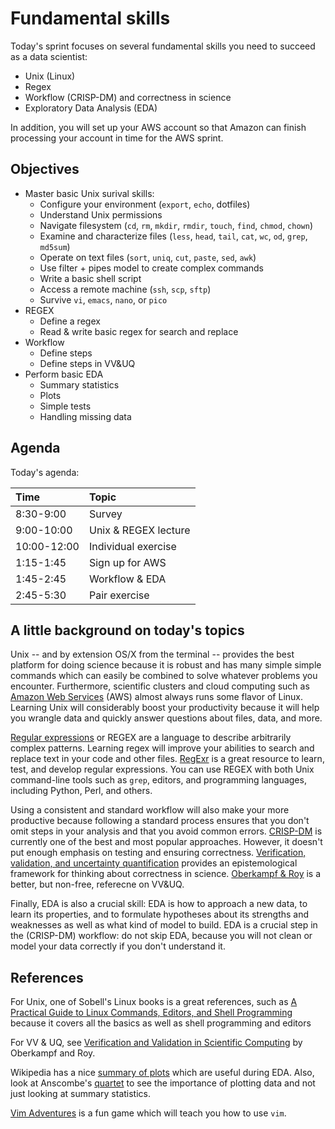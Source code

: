#   Fundamental skills

Today's sprint focuses on several fundamental skills you need to succeed as a data scientist:

* Unix (Linux)
* Regex
* Workflow (CRISP-DM) and correctness in science
* Exploratory Data Analysis (EDA)

In addition, you will set up your AWS account so that Amazon can finish processing your account in time for the AWS sprint.


##  Objectives

*   Master basic Unix surival skills:
    -   Configure your environment (`export`, `echo`, dotfiles)
    -   Understand Unix permissions
    -   Navigate filesystem (`cd`, `rm`, `mkdir`, `rmdir`, `touch`, `find`, `chmod`, `chown`)
    -   Examine and characterize files (`less`, `head`, `tail`, `cat`, `wc`, `od`, `grep`, `md5sum`)
    -   Operate on text files (`sort`, `uniq`, `cut`, `paste`, `sed`, `awk`)
    -   Use filter + pipes model to create complex commands
    -   Write a basic shell script
    -   Access a remote machine (`ssh`, `scp`, `sftp`)
    -   Survive `vi`, `emacs`, `nano`, or `pico`
*   REGEX
    -   Define a regex
    -   Read & write basic regex for search and replace
*   Workflow
    -   Define steps
    -   Define steps in VV&UQ
*   Perform basic EDA
    -   Summary statistics
    -   Plots
    -   Simple tests
    -   Handling missing data


##  Agenda

Today's agenda:

| Time      | Topic             |
| :-------- | :---------------- |
| 8:30-9:00 | Survey            |
| 9:00-10:00    | Unix & REGEX lecture  |
| 10:00-12:00   | Individual exercise   |
| 1:15-1:45     | Sign up for AWS       |
| 1:45-2:45     | Workflow & EDA        |
| 2:45-5:30     | Pair exercise         |


##  A little background on today's topics

Unix -- and by extension OS/X from the terminal -- provides the best platform for doing science because it is robust and has many simple simple commands which can easily be combined to solve whatever problems you encounter.  Furthermore, scientific clusters and cloud computing such as [Amazon Web Services](https://aws.amazon.com) (AWS) almost always runs some flavor of Linux.  Learning Unix will considerably boost your productivity because it will help you wrangle data and quickly answer questions about files, data, and more.

[Regular expressions](https://en.wikipedia.org/wiki/Regular_expression) or REGEX are a language to describe arbitrarily complex patterns.  Learning regex will improve your abilities to search and replace text in your code and other files.  [RegExr](http://www.regexr.com) is a great resource to learn, test, and develop regular expressions.  You can use REGEX with both Unix command-line tools such as `grep`, editors, and  programming languages, including Python, Perl, and others.

Using a consistent and standard workflow will also make your more productive because following a standard process ensures that you don't omit steps in your analysis and that you avoid common errors.  [CRISP-DM](https://en.wikipedia.org/wiki/Cross_Industry_Standard_Process_for_Data_Mining) is currently one of the best and most popular approaches.  However, it doesn't put enough emphasis on testing and ensuring correctness.  [Verification, validation, and uncertainty quantification](https://en.wikipedia.org/wiki/Verification_and_validation) provides an epistemological framework for thinking about correctness in science.  [Oberkampf & Roy](http://www.amazon.com/Verification-Validation-Scientific-Computing-Oberkampf/dp/0521113601/ref=sr_1_1?ie=UTF8&qid=1444933963&sr=8-1&keywords=oberkampf+and+roy) is a better, but non-free, referecne on VV&UQ.

Finally, EDA is also a crucial skill: EDA is how to approach a new data, to learn its properties, and to formulate hypotheses about its strengths and weaknesses as well as what kind of model to build.  EDA is a crucial step in the (CRISP-DM) workflow:  do not skip EDA, because you will not clean or model your data correctly if you don't understand it.


##  References

For Unix, one of Sobell's Linux books is a great references, such as [A Practical Guide to Linux Commands, Editors, and Shell Programming](http://www.amazon.com/Practical-Guide-Commands-Editors-Programming-ebook/dp/B009AVGJLO/ref=la_B000APJW04_1_4?s=books&ie=UTF8&qid=1444934667&sr=1-4&refinements=p_82%3AB000APJW04) because it covers all the basics as well as shell programming and editors

For VV & UQ, see [Verification and Validation in Scientific Computing](http://www.amazon.com/Verification-Validation-Scientific-Computing-Oberkampf/dp/0521113601/ref=sr_1_1?ie=UTF8&qid=1444933963&sr=8-1&keywords=oberkampf+and+roy) by Oberkampf and Roy.

Wikipedia has a nice [summary of plots](https://en.wikipedia.org/wiki/Exploratory_data_analysis) which are useful during EDA.  Also, look at Anscombe's [quartet](https://en.wikipedia.org/wiki/Anscombe%27s_quartet) to see the importance of plotting data and not just looking at summary statistics.

[Vim Adventures](http://vim-adventures.com) is a fun game which will teach you how to use `vim`.
